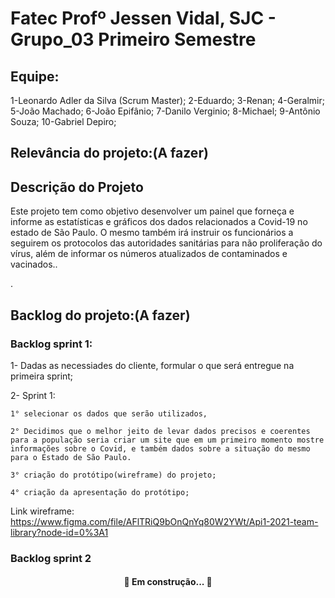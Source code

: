 # Fatec Profº Jessen Vidal, SJC - Grupo_03 Primeiro Semestre

## Equipe:
1-Leonardo Adler da Silva (Scrum Master); 
2-Eduardo; 3-Renan; 4-Geralmir; 5-João Machado; 6-João Epifânio; 7-Danilo Verginio; 8-Michael; 9-Antônio Souza; 10-Gabriel Depiro;

## Relevância do projeto:(A fazer)

## Descrição do Projeto
<p align="left"> Este projeto tem como objetivo desenvolver um painel que forneça e informe as estatísticas e gráficos dos dados relacionados a Covid-19 no estado de São Paulo. O mesmo também irá instruir os funcionários a seguirem os protocolos das autoridades sanitárias para não proliferação do vírus, além de informar os números atualizados de contaminados e vacinados..</p>.

## Backlog do projeto:(A fazer)

### Backlog sprint 1:
 1- Dadas as necessiades do cliente, formular o que será entregue na primeira sprint;

2- Sprint 1: 

	1° selecionar os dados que serão utilizados, 
	
    2° Decidimos que o melhor jeito de levar dados precisos e coerentes para a população seria criar um site que em um primeiro momento mostre informações sobre o Covid, e também dados sobre a situação do mesmo para o Estado de São Paulo.
	
	3° criação do protótipo(wireframe) do projeto; 
	
	4° criação da apresentação do protótipo; 


Link wireframe: https://www.figma.com/file/AFlTRiQ9bOnQnYq80W2YWt/Api1-2021-team-library?node-id=0%3A1



### Backlog sprint 2

<h4 align="center"> 
	🚧  Em construção...  🚧
</h4>


